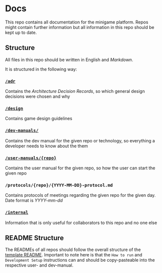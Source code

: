 # Docs

This repo contains all documentation for the minigame platform. Repos might contain further information but all information in this repo should be kept up to date.

## Structure

All files in this repo should be written in English and _Markdown_.

It is structured in the following way:

### [`/adr`](adr/README.md)

Contains the _Architecture Decision Records_, so which general design decisions were chosen and why

### [`/design`](design/README.md)

Contains game design guidelines

### [`/dev-manuals/`](dev-manuals/README.md)

Contains the dev manual for the given repo or technology, so everything a developer needs to know about the them

### [`/user-manuals/{repo}`](user-manuals/README.md)

Contains the user manual for the given repo, so how the user can start the given repo

### `/protocols/{repo}/{YYYY-MM-DD}-protocol.md`

Contains protocols of meetings regarding the given repo for the given day. Date format is _YYYY-mm-dd_

### [`/internal`](internal/README.md)

Information that is only useful for collaborators to this repo and no one else

## README Structure

The READMEs of all repos should follow the overall structure of the [template README](template-README.md).
Important to note here is that the `How to run` and `Development Setup` instructions can and should be copy-pasteable into the respective user- and dev-manual.
